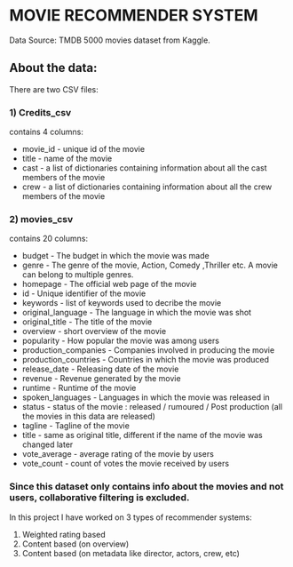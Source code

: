 # MOVIE RECOMMENDER SYSTEM
Data Source: TMDB 5000 movies dataset from Kaggle.

## About the data:
There are two CSV files:

### 1) Credits_csv
contains 4 columns:

* movie_id - unique id of the movie
* title - name of the movie
* cast - a list of dictionaries containing information about all the cast members of the movie
* crew - a list of dictionaries containing information about all the crew members of the movie

### 2) movies_csv
contains 20 columns:

* budget - The budget in which the movie was made
* genre - The genre of the movie, Action, Comedy ,Thriller etc. A movie can belong to multiple genres.
* homepage - The official web page of the movie
* id - Unique identifier of the movie
* keywords - list of keywords used to decribe the movie
* original_language - The language in which the movie was shot
* original_title - The title of the movie
* overview - short overview of the movie
* popularity - How popular the movie was among users
* production_companies - Companies involved in producing the movie
* production_countries - Countries in which the movie was produced
* release_date - Releasing date of the movie
* revenue - Revenue generated by the movie
* runtime - Runtime of the movie
* spoken_languages - Languages in which the movie was released in
* status - status of the movie : released / rumoured / Post production (all the movies in this data are released)
* tagline - Tagline of the movie
* title - same as original title, different if the name of the movie was changed later
* vote_average - average rating of the movie by users
* vote_count - count of votes the movie received by users

### Since this dataset only contains info about the movies and not users, collaborative filtering is excluded.

In this project I have worked on 3 types of recommender systems:
  1) Weighted rating based
  2) Content based (on overview)
  3) Content based (on metadata like director, actors, crew, etc)

